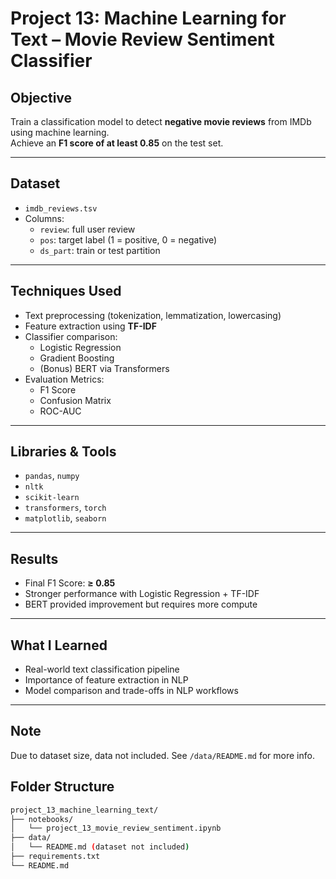 # Project 13: Machine Learning for Text – Movie Review Sentiment Classifier

## Objective
Train a classification model to detect **negative movie reviews** from IMDb using machine learning.  
Achieve an **F1 score of at least 0.85** on the test set.

---

## Dataset
- `imdb_reviews.tsv`
- Columns:
  - `review`: full user review
  - `pos`: target label (1 = positive, 0 = negative)
  - `ds_part`: train or test partition

---

## Techniques Used
- Text preprocessing (tokenization, lemmatization, lowercasing)
- Feature extraction using **TF-IDF**
- Classifier comparison:
  - Logistic Regression
  - Gradient Boosting
  - (Bonus) BERT via Transformers
- Evaluation Metrics:
  - F1 Score
  - Confusion Matrix
  - ROC-AUC

---

## Libraries & Tools
- `pandas`, `numpy`
- `nltk`
- `scikit-learn`
- `transformers`, `torch`
- `matplotlib`, `seaborn`

---

## Results
- Final F1 Score: **≥ 0.85**
- Stronger performance with Logistic Regression + TF-IDF
- BERT provided improvement but requires more compute

---

## What I Learned
- Real-world text classification pipeline
- Importance of feature extraction in NLP
- Model comparison and trade-offs in NLP workflows

---

## Note
Due to dataset size, data not included. See `/data/README.md` for more info.

## Folder Structure

```bash
project_13_machine_learning_text/
├── notebooks/
│   └── project_13_movie_review_sentiment.ipynb
├── data/
│   └── README.md (dataset not included)
├── requirements.txt
└── README.md
